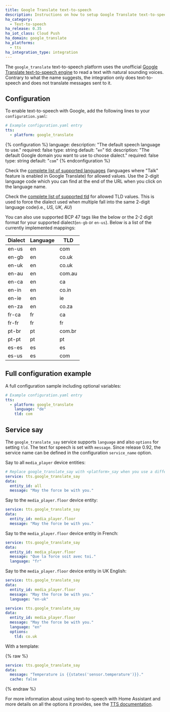 ```yaml
---
title: Google Translate text-to-speech
description: Instructions on how to setup Google Translate text-to-speech with Home Assistant.
ha_category:
  - Text-to-speech
ha_release: 0.35
ha_iot_class: Cloud Push
ha_domain: google_translate
ha_platforms:
  - tts
ha_integration_type: integration
---
```


The `google_translate` text-to-speech platform uses the unofficial [Google Translate text-to-speech engine](https://translate.google.com/) to read a text with natural sounding voices. Contrary to what the name suggests, the integration only does text-to-speech and does not translate messages sent to it.

## Configuration

To enable text-to-speech with Google, add the following lines to your `configuration.yaml`:

```yaml
# Example configuration.yaml entry
tts:
  - platform: google_translate
```

{% configuration %}
language:
description: "The default speech language to use."
required: false
type: string
default: "`en`"
tld:
description: "The default Google domain you want to use to choose dialect."
required: false
type: string
default: "`com`"
{% endconfiguration %}

Check the [complete list of supported languages](https://translate.google.com/intl/en_ALL/about/languages/) (languages where "Talk" feature is enabled in Google Translate) for allowed values.
Use the 2-digit language code which you can find at the end of the URL when you click on the language name.

Check the [complete list of supported tld](https://www.google.com/supported_domains) for allowed TLD values. This is used to force the dialect used when multiple fall into the same 2-digit language code(i.e., _US, UK, AU_)

You can also use supported BCP 47 tags like the below or the 2-2 digit format for your supported dialect(`en-gb` or `en-us`). Below is a list of the currently implemented mappings:

| Dialect | Language | TLD    |
| ------- | -------- | ------ |
| en-us   | en       | com    |
| en-gb   | en       | co.uk  |
| en-uk   | en       | co.uk  |
| en-au   | en       | com.au |
| en-ca   | en       | ca     |
| en-in   | en       | co.in  |
| en-ie   | en       | ie     |
| en-za   | en       | co.za  |
| fr-ca   | fr       | ca     |
| fr-fr   | fr       | fr     |
| pt-br   | pt       | com.br |
| pt-pt   | pt       | pt     |
| es-es   | es       | es     |
| es-us   | es       | com    |

## Full configuration example

A full configuration sample including optional variables:

```yaml
# Example configuration.yaml entry
tts:
  - platform: google_translate
    language: "de"
    tld: com
```

## Service say

The `google_translate_say` service supports `language` and also `options` for setting `tld`. The text for speech is set with `message`. Since release 0.92, the service name can be defined in the configuration `service_name` option.

Say to all `media_player` device entities:

```yaml
# Replace google_translate_say with <platform>_say when you use a different platform.
service: tts.google_translate_say
data:
  entity_id: all
  message: "May the force be with you."
```

Say to the `media_player.floor` device entity:

```yaml
service: tts.google_translate_say
data:
  entity_id: media_player.floor
  message: "May the force be with you."
```

Say to the `media_player.floor` device entity in French:

```yaml
service: tts.google_translate_say
data:
  entity_id: media_player.floor
  message: "Que la force soit avec toi."
  language: "fr"
```

Say to the `media_player.floor` device entity in UK English:

```yaml
service: tts.google_translate_say
data:
  entity_id: media_player.floor
  message: "May the force be with you."
  language: "en-uk"
```

```yaml
service: tts.google_translate_say
data:
  entity_id: media_player.floor
  message: "May the force be with you."
  language: "en"
  options:
    tld: co.uk
```

With a template:

{% raw %}

```yaml
service: tts.google_translate_say
data:
  message: "Temperature is {{states('sensor.temperature')}}."
  cache: false
```

{% endraw %}

For more information about using text-to-speech with Home Assistant and more details on all the options it provides, see the [TTS documentation](/integrations/tts/).
